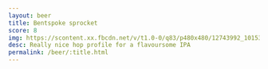 ```yaml
---
layout: beer
title: Bentspoke sprocket
score: 8
img: https://scontent.xx.fbcdn.net/v/t1.0-0/q83/p480x480/12743992_10153890413553745_2836285406574144058_n.jpg?oh=1ec089e15457518387a6f7a78f0d64f2&oe=5922339B
desc: Really nice hop profile for a flavoursome IPA
permalink: /beer/:title.html
---
```

